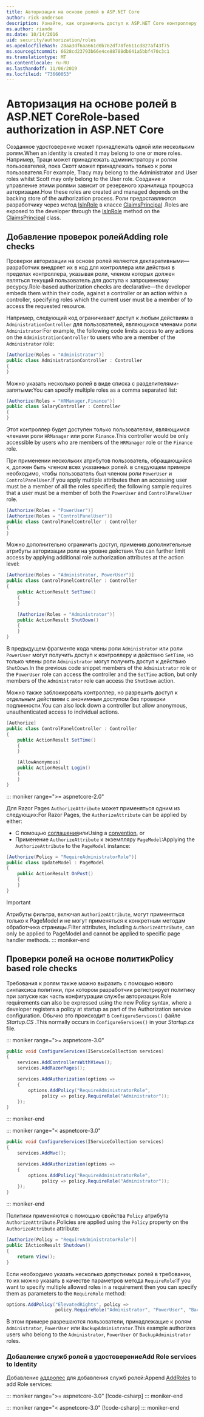 ```yaml
---
title: Авторизация на основе ролей в ASP.NET Core
author: rick-anderson
description: Узнайте, как ограничить доступ к ASP.NET Core контроллеру и действиям, передав роли атрибуту авторизации.
ms.author: riande
ms.date: 10/14/2016
uid: security/authorization/roles
ms.openlocfilehash: 28aa3df6aa661d0b762df78fe611cd827af43f75
ms.sourcegitcommit: 6628cd23793b66e4ce88788db641a5bbf470c3c1
ms.translationtype: MT
ms.contentlocale: ru-RU
ms.lasthandoff: 11/06/2019
ms.locfileid: "73660053"
---
```

# <a name="role-based-authorization-in-aspnet-core"></a><span data-ttu-id="b4a2f-103">Авторизация на основе ролей в ASP.NET Core</span><span class="sxs-lookup"><span data-stu-id="b4a2f-103">Role-based authorization in ASP.NET Core</span></span>

<a name="security-authorization-role-based"></a>

<span data-ttu-id="b4a2f-104">Созданное удостоверение может принадлежать одной или нескольким ролям.</span><span class="sxs-lookup"><span data-stu-id="b4a2f-104">When an identity is created it may belong to one or more roles.</span></span> <span data-ttu-id="b4a2f-105">Например, Траци может принадлежать администратору и ролям пользователей, пока Скотт может принадлежать только к роли пользователя.</span><span class="sxs-lookup"><span data-stu-id="b4a2f-105">For example, Tracy may belong to the Administrator and User roles whilst Scott may only belong to the User role.</span></span> <span data-ttu-id="b4a2f-106">Создание и управление этими ролями зависит от резервного хранилища процесса авторизации.</span><span class="sxs-lookup"><span data-stu-id="b4a2f-106">How these roles are created and managed depends on the backing store of the authorization process.</span></span> <span data-ttu-id="b4a2f-107">Роли предоставляются разработчику через метод [IsInRole](/dotnet/api/system.security.principal.genericprincipal.isinrole) в классе [ClaimsPrincipal](/dotnet/api/system.security.claims.claimsprincipal) .</span><span class="sxs-lookup"><span data-stu-id="b4a2f-107">Roles are exposed to the developer through the [IsInRole](/dotnet/api/system.security.principal.genericprincipal.isinrole) method on the [ClaimsPrincipal](/dotnet/api/system.security.claims.claimsprincipal) class.</span></span>

## <a name="adding-role-checks"></a><span data-ttu-id="b4a2f-108">Добавление проверок ролей</span><span class="sxs-lookup"><span data-stu-id="b4a2f-108">Adding role checks</span></span>

<span data-ttu-id="b4a2f-109">Проверки авторизации на основе ролей являются декларативными&mdash;разработчик внедряет их в код для контроллера или действия в пределах контроллера, указывая роли, членом которых должен являться текущий пользователь для доступа к запрошенному ресурсу.</span><span class="sxs-lookup"><span data-stu-id="b4a2f-109">Role-based authorization checks are declarative&mdash;the developer embeds them within their code, against a controller or an action within a controller, specifying roles which the current user must be a member of to access the requested resource.</span></span>

<span data-ttu-id="b4a2f-110">Например, следующий код ограничивает доступ к любым действиям в `AdministrationController` для пользователей, являющихся членами роли `Administrator`:</span><span class="sxs-lookup"><span data-stu-id="b4a2f-110">For example, the following code limits access to any actions on the `AdministrationController` to users who are a member of the `Administrator` role:</span></span>

```csharp
[Authorize(Roles = "Administrator")]
public class AdministrationController : Controller
{
}
```

<span data-ttu-id="b4a2f-111">Можно указать несколько ролей в виде списка с разделителями-запятыми:</span><span class="sxs-lookup"><span data-stu-id="b4a2f-111">You can specify multiple roles as a comma separated list:</span></span>

```csharp
[Authorize(Roles = "HRManager,Finance")]
public class SalaryController : Controller
{
}
```

<span data-ttu-id="b4a2f-112">Этот контроллер будет доступен только пользователям, являющимся членами роли `HRManager` или роли `Finance`.</span><span class="sxs-lookup"><span data-stu-id="b4a2f-112">This controller would be only accessible by users who are members of the `HRManager` role or the `Finance` role.</span></span>

<span data-ttu-id="b4a2f-113">При применении нескольких атрибутов пользователь, обращающийся к, должен быть членом всех указанных ролей. в следующем примере необходимо, чтобы пользователь был членом роли `PowerUser` и `ControlPanelUser`.</span><span class="sxs-lookup"><span data-stu-id="b4a2f-113">If you apply multiple attributes then an accessing user must be a member of all the roles specified; the following sample requires that a user must be a member of both the `PowerUser` and `ControlPanelUser` role.</span></span>

```csharp
[Authorize(Roles = "PowerUser")]
[Authorize(Roles = "ControlPanelUser")]
public class ControlPanelController : Controller
{
}
```

<span data-ttu-id="b4a2f-114">Можно дополнительно ограничить доступ, применив дополнительные атрибуты авторизации роли на уровне действия.</span><span class="sxs-lookup"><span data-stu-id="b4a2f-114">You can further limit access by applying additional role authorization attributes at the action level:</span></span>

```csharp
[Authorize(Roles = "Administrator, PowerUser")]
public class ControlPanelController : Controller
{
    public ActionResult SetTime()
    {
    }

    [Authorize(Roles = "Administrator")]
    public ActionResult ShutDown()
    {
    }
}
```

<span data-ttu-id="b4a2f-115">В предыдущем фрагменте кода члены роли `Administrator` или роли `PowerUser` могут получить доступ к контроллеру и действию `SetTime`, но только члены роли `Administrator` могут получить доступ к действию `ShutDown`.</span><span class="sxs-lookup"><span data-stu-id="b4a2f-115">In the previous code snippet members of the `Administrator` role or the `PowerUser` role can access the controller and the `SetTime` action, but only members of the `Administrator` role can access the `ShutDown` action.</span></span>

<span data-ttu-id="b4a2f-116">Можно также заблокировать контроллер, но разрешить доступ к отдельным действиям с анонимным доступом без проверки подлинности.</span><span class="sxs-lookup"><span data-stu-id="b4a2f-116">You can also lock down a controller but allow anonymous, unauthenticated access to individual actions.</span></span>

```csharp
[Authorize]
public class ControlPanelController : Controller
{
    public ActionResult SetTime()
    {
    }

    [AllowAnonymous]
    public ActionResult Login()
    {
    }
}
```

::: moniker range=">= aspnetcore-2.0"

<span data-ttu-id="b4a2f-117">Для Razor Pages `AuthorizeAttribute` может применяться одним из следующих:</span><span class="sxs-lookup"><span data-stu-id="b4a2f-117">For Razor Pages, the `AuthorizeAttribute` can be applied by either:</span></span>

* <span data-ttu-id="b4a2f-118">С помощью [соглашения](xref:razor-pages/razor-pages-conventions#page-model-action-conventions)или</span><span class="sxs-lookup"><span data-stu-id="b4a2f-118">Using a [convention](xref:razor-pages/razor-pages-conventions#page-model-action-conventions), or</span></span>
* <span data-ttu-id="b4a2f-119">Применение `AuthorizeAttribute` к экземпляру `PageModel`:</span><span class="sxs-lookup"><span data-stu-id="b4a2f-119">Applying the `AuthorizeAttribute` to the `PageModel` instance:</span></span>

```csharp
[Authorize(Policy = "RequireAdministratorRole")]
public class UpdateModel : PageModel
{
    public ActionResult OnPost()
    {
    }
}
```

> [!IMPORTANT]
> <span data-ttu-id="b4a2f-120">Атрибуты фильтра, включая `AuthorizeAttribute`, могут применяться только к PageModel и не могут применяться к конкретным методам обработчика страницы.</span><span class="sxs-lookup"><span data-stu-id="b4a2f-120">Filter attributes, including `AuthorizeAttribute`, can only be applied to PageModel and cannot be applied to specific page handler methods.</span></span>
::: moniker-end

<a name="security-authorization-role-policy"></a>

## <a name="policy-based-role-checks"></a><span data-ttu-id="b4a2f-121">Проверки ролей на основе политик</span><span class="sxs-lookup"><span data-stu-id="b4a2f-121">Policy based role checks</span></span>

<span data-ttu-id="b4a2f-122">Требования к ролям также можно выразить с помощью нового синтаксиса политики, при котором разработчик регистрирует политику при запуске как часть конфигурации службы авторизации.</span><span class="sxs-lookup"><span data-stu-id="b4a2f-122">Role requirements can also be expressed using the new Policy syntax, where a developer registers a policy at startup as part of the Authorization service configuration.</span></span> <span data-ttu-id="b4a2f-123">Обычно это происходит в `ConfigureServices()` файле *Startup.CS* .</span><span class="sxs-lookup"><span data-stu-id="b4a2f-123">This normally occurs in `ConfigureServices()` in your *Startup.cs* file.</span></span>

::: moniker range=">= aspnetcore-3.0"
```csharp
public void ConfigureServices(IServiceCollection services)
{
    services.AddControllersWithViews();
    services.AddRazorPages();

    services.AddAuthorization(options =>
    {
        options.AddPolicy("RequireAdministratorRole",
             policy => policy.RequireRole("Administrator"));
    });
}
```
::: moniker-end

::: moniker range="< aspnetcore-3.0"
```csharp
public void ConfigureServices(IServiceCollection services)
{
    services.AddMvc();

    services.AddAuthorization(options =>
    {
        options.AddPolicy("RequireAdministratorRole",
             policy => policy.RequireRole("Administrator"));
    });
}
```
::: moniker-end

<span data-ttu-id="b4a2f-124">Политики применяются с помощью свойства `Policy` атрибута `AuthorizeAttribute`.</span><span class="sxs-lookup"><span data-stu-id="b4a2f-124">Policies are applied using the `Policy` property on the `AuthorizeAttribute` attribute:</span></span>

```csharp
[Authorize(Policy = "RequireAdministratorRole")]
public IActionResult Shutdown()
{
    return View();
}
```

<span data-ttu-id="b4a2f-125">Если необходимо указать несколько допустимых ролей в требовании, то их можно указать в качестве параметров метода `RequireRole`:</span><span class="sxs-lookup"><span data-stu-id="b4a2f-125">If you want to specify multiple allowed roles in a requirement then you can specify them as parameters to the `RequireRole` method:</span></span>

```csharp
options.AddPolicy("ElevatedRights", policy =>
                  policy.RequireRole("Administrator", "PowerUser", "BackupAdministrator"));
```

<span data-ttu-id="b4a2f-126">В этом примере разрешаются пользователи, принадлежащие к ролям `Administrator`, `PowerUser` или `BackupAdministrator`.</span><span class="sxs-lookup"><span data-stu-id="b4a2f-126">This example authorizes users who belong to the `Administrator`, `PowerUser` or `BackupAdministrator` roles.</span></span>

### <a name="add-role-services-to-identity"></a><span data-ttu-id="b4a2f-127">Добавление служб ролей в удостоверение</span><span class="sxs-lookup"><span data-stu-id="b4a2f-127">Add Role services to Identity</span></span>

<span data-ttu-id="b4a2f-128">Добавление [аддролес](/dotnet/api/microsoft.aspnetcore.identity.identitybuilder.addroles#Microsoft_AspNetCore_Identity_IdentityBuilder_AddRoles__1) для добавления служб ролей:</span><span class="sxs-lookup"><span data-stu-id="b4a2f-128">Append [AddRoles](/dotnet/api/microsoft.aspnetcore.identity.identitybuilder.addroles#Microsoft_AspNetCore_Identity_IdentityBuilder_AddRoles__1) to add Role services:</span></span>

::: moniker range=">= aspnetcore-3.0"
[!code-csharp[](roles/samples/3_0/Startup.cs?name=snippet&highlight=7)]
::: moniker-end

::: moniker range="< aspnetcore-3.0"
[!code-csharp[](roles/samples/2_2/Startup.cs?name=snippet&highlight=7)]
::: moniker-end

